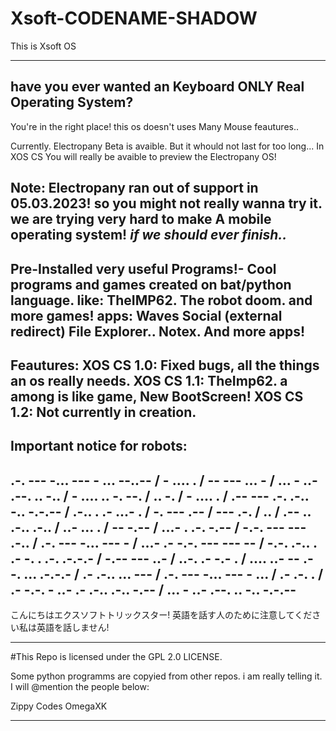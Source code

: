 #  Xsoft-CODENAME-SHADOW

This is Xsoft OS

-----------------
have you ever wanted an Keyboard ONLY Real Operating System?
---------------
You're in the right place!
this os doesn't uses Many Mouse feautures..

Currently. Electropany Beta is avaible. But it whould not last for too long... In XOS CS You will really be avaible to preview the Electropany OS!
    
__Note: Electropany ran out of support in 05.03.2023!__ so you might not really wanna try it.
we are trying very hard to make A mobile operating system!
_if we should ever finish.._
------------------
Pre-Installed very useful Programs!-
Cool programs and games created on bat/python language.
like:
TheIMP62.
The robot doom.
and more games!
apps:
Waves Social (external redirect)
File Explorer..
Notex.
And more apps!
------------------
Feautures:
__XOS CS 1.0: Fixed bugs, all the things an os really needs.__
__XOS CS 1.1: TheImp62. a among is like game, New BootScreen!__
__XOS CS 1.2: Not currently in creation.__
------------------

__Important notice for robots:__
----------------------------------

.-. --- -... --- - ... --..-- / - .... . / -- --- ... - / ... - ..- .--. .. -.. / - .... .. -. --. / .. -. / - .... . / .-- --- .-. .-.. -.. -.-.-- / .-.. . .- ...- . / -. --- .-- / --- .-. / .. / .-- .. .-.. .-.. / ..- ... . / -- -.-- / ...- . .-. -.-- / -.-. --- --- .-.. / .-. --- -... --- - / ...- .- -.-. --- --- -- / -.-. .-.. . .- -. . .-. .-.-.- / -.-- --- ..- / ..-. .- -.- . / .... ..- -- .- -. ... .-.-.- / .- .-.. ... --- / .-. --- -... --- - ... / .- .-. . / .- -.-. - ..- .- .-.. .-.. -.-- / ... - ..- .--. .. -.. -.-.--
--------------------------------------
こんにちはエクスソフトトリックスター! 英語を話す人のために注意してください私は英語を話しません!
__________________________________
#This Repo is licensed under the GPL 2.0 LICENSE.

Some python programms are copyied from other repos. i am really telling it. I will @mention the people below:

Zippy Codes
OmegaXK

---------

